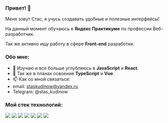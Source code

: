 ### Привет! 👋
Меня зовут Стас, я учусь создавать удобные и полезные интерфейсы!

На данный момент обучаюсь в __Яндекс Практикуме__ по профессии Веб-разработчик.

Так же активно ищу работу в сфере __Front-end__ разработки.


### Обо мне:
* 🌱 Изучаю и все больше углубляюсь в __JavaScript__ и __React__.
* 💬 Так же в планах освоение __TypeScript__ и __Vue__.
* 📫 Как со мной связаться:
* email: staskudinow@yandex.ru
* Telegram: @stas_kudinow


### __Мой стек технологий:__
<img src="https://img.shields.io/badge/JavaScript-black?style=for-the-badge&logo=JavaScript&logoColor=yellow"/> <img src="https://img.shields.io/badge/React-black?style=for-the-badge&logo=React&logoColor=blue"/> <img src="https://img.shields.io/badge/HTML5-black?style=for-the-badge&logo=HTML5&logoColor=red"/> <img src="https://img.shields.io/badge/CSS3-black?style=for-the-badge&logo=CSS3&logoColor=blue"/> <img src="https://img.shields.io/badge/Node.js-black?style=for-the-badge&logo=Node.js&logoColor=green"/> <img src="https://img.shields.io/badge/Webpack-black?style=for-the-badge&logo=Webpack&logoColor=white"/> <img src="https://img.shields.io/badge/Git-black?style=for-the-badge&logo=Git&logoColor=orange"/>


<!--
**StasKudinow/StasKudinow** is a ✨ _special_ ✨ repository because its `README.md` (this file) appears on your GitHub profile.

Here are some ideas to get you started:

- 🔭 I’m currently working on ...
- 🌱 I’m currently learning ...
- 👯 I’m looking to collaborate on ...
- 🤔 I’m looking for help with ...
- 💬 Ask me about ...
- 📫 How to reach me: ...
- 😄 Pronouns: ...
- ⚡ Fun fact: ...
-->
